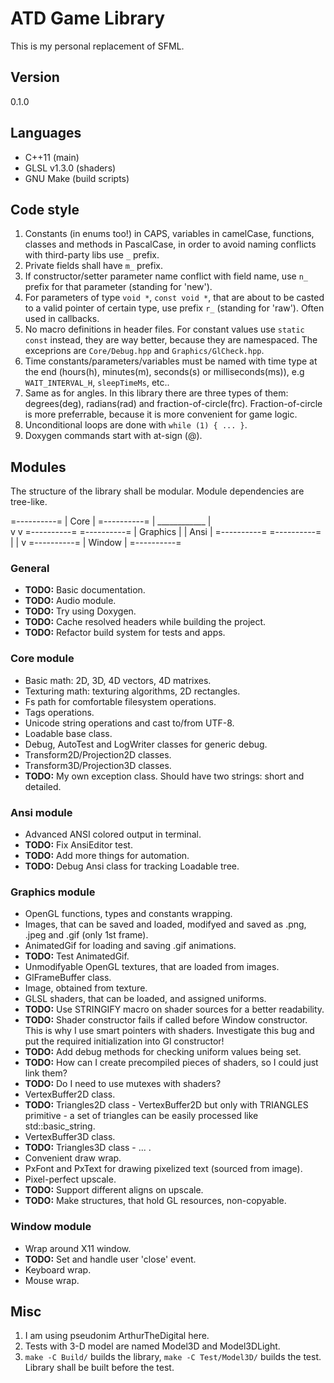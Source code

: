 # ATD Game Library
This is my personal replacement of SFML.

## Version
0.1.0

## Languages
* C++11 (main)
* GLSL v1.3.0 (shaders)
* GNU Make (build scripts)

## Code style
1. Constants (in enums too!) in CAPS, variables in camelCase, functions, 
classes and methods in PascalCase, in order to avoid naming conflicts with 
third-party libs use `_` prefix.
2. Private fields shall have `m_` prefix.
3. If constructor/setter parameter name conflict with field name, use `n_` 
prefix for that parameter (standing for 'new').
4. For parameters of type `void *`, `const void *`, that are about to be 
casted to a valid pointer of certain type, use prefix `r_` (standing for 
'raw'). Often used in callbacks.
5. No macro definitions in header files. For constant values use 
`static const` instead, they are way better, because they are namespaced. 
The exceprions are `Core/Debug.hpp` and `Graphics/GlCheck.hpp`.
6. Time constants/parameters/variables must be named with time type at the 
end (hours(h), minutes(m), seconds(s) or milliseconds(ms)), e.g 
`WAIT_INTERVAL_H`, `sleepTimeMs`, etc..
7. Same as for angles. In this library there are three types of them: 
degrees(deg), radians(rad) and fraction-of-circle(frc). Fraction-of-circle 
is more preferrable, because it is more convenient for game logic.
8. Unconditional loops are done with `while (1) { ... }`.
9. Doxygen commands start with at-sign (@).

## Modules
The structure of the library shall be modular. Module dependencies are 
tree-like.

=----------=
|   Core   |
=----------=
    |  \____________
    |               \
    v                v
=----------=    =----------=
| Graphics |    |   Ansi   |
=----------=    =----------=
     |
     |
     v
=----------=
|  Window  |
=----------=

### General
* **TODO:** Basic documentation.
* **TODO:** Audio module.
* **TODO:** Try using Doxygen.
* **TODO:** Cache resolved headers while building the project.
* **TODO:** Refactor build system for tests and apps.

### Core module
* Basic math: 2D, 3D, 4D vectors, 4D matrixes.
* Texturing math: texturing algorithms, 2D rectangles.
* Fs path for comfortable filesystem operations.
* Tags operations.
* Unicode string operations and cast to/from UTF-8.
* Loadable base class.
* Debug, AutoTest and LogWriter classes for generic debug.
* Transform2D/Projection2D classes.
* Transform3D/Projection3D classes.
* **TODO:** My own exception class. Should have two strings: short and 
detailed.

### Ansi module
* Advanced ANSI colored output in terminal.
* **TODO:** Fix AnsiEditor test.
* **TODO:** Add more things for automation.
* **TODO:** Debug Ansi class for tracking Loadable tree.

### Graphics module
* OpenGL functions, types and constants wrapping.
* Images, that can be saved and loaded, modifyed and saved as .png, .jpeg 
and .gif (only 1st frame).
* AnimatedGif for loading and saving .gif animations.
* **TODO:** Test AnimatedGif.
* Unmodifyable OpenGL textures, that are loaded from images.
* GlFrameBuffer class.
* Image, obtained from texture.
* GLSL shaders, that can be loaded, and assigned uniforms.
* **TODO:** Use STRINGIFY macro on shader sources for a better 
readability.
* **TODO:** Shader constructor fails if called before Window constructor. 
This is why I use smart pointers with shaders. Investigate this bug and 
put the required initialization into Gl constructor!
* **TODO:** Add debug methods for checking uniform values being set.
* **TODO:** How can I create precompiled pieces of shaders, so I could 
just link them?
* **TODO:** Do I need to use mutexes with shaders?
* VertexBuffer2D class.
* **TODO:** Triangles2D class - VertexBuffer2D but only with TRIANGLES 
primitive - a set of triangles can be easily processed like 
std::basic_string.
* VertexBuffer3D class.
* **TODO:** Triangles3D class - ... .
* Convenient draw wrap.
* PxFont and PxText for drawing pixelized text (sourced from image).
* Pixel-perfect upscale.
* **TODO:** Support different aligns on upscale.
* **TODO:** Make structures, that hold GL resources, non-copyable.

### Window module
* Wrap around X11 window.
* **TODO:** Set and handle user 'close' event.
* Keyboard wrap.
* Mouse wrap.

## Misc

1. I am using pseudonim ArthurTheDigital here.
2. Tests with 3-D model are named Model3D and Model3DLight.
3. `make -C Build/` builds the library, `make -C Test/Model3D/` builds 
the test. Library shall be built before the test.


